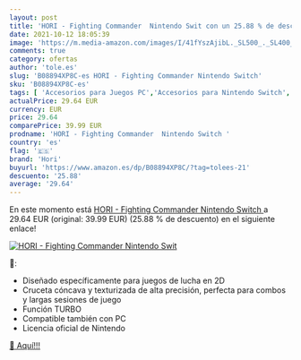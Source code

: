 ```yaml
---
layout: post
title: 'HORI - Fighting Commander  Nintendo Swit con un 25.88 % de descuento'
date: 2021-10-12 18:05:39
image: 'https://m.media-amazon.com/images/I/41fYszAjibL._SL500_._SL400_.jpg'
comments: true
category: ofertas
author: 'tole.es'
slug: 'B08894XP8C-es HORI - Fighting Commander Nintendo Switch'
sku: 'B08894XP8C-es'
tags: [ 'Accesorios para Juegos PC','Accesorios para Nintendo Switch','Hardware y juegos para Nintendo Switch','Juegos y Accesorios para PC','Mandos para Nintendo Switch','Videojuegos','hori','nintendo', ]
actualPrice: 29.64 EUR
currency: EUR
price: 29.64
comparePrice: 39.99 EUR
prodname: 'HORI - Fighting Commander  Nintendo Switch '
country: 'es'
flag: '🇪🇸'
brand: 'Hori'
buyurl: 'https://www.amazon.es/dp/B08894XP8C/?tag=tolees-21'
descuento: '25.88'
average: '29.64'
---
```


En este momento está [HORI - Fighting Commander  Nintendo Switch ](https://www.amazon.es/dp/B08894XP8C/?tag=tolees-21) a 29.64 EUR (original: 39.99 EUR) (25.88 %  de descuento) en el siguiente enlace!

[![HORI - Fighting Commander  Nintendo Swit](https://m.media-amazon.com/images/I/41fYszAjibL._SL500_._SL400_.jpg)](https://www.amazon.es/dp/B08894XP8C/?tag=tolees-21)

🔎:

- Diseñado específicamente para juegos de lucha en 2D
- Cruceta cóncava y texturizada de alta precisión, perfecta para combos y largas sesiones de juego
- Función TURBO
- Compatible también con PC
- Licencia oficial de Nintendo

[🛒 Aquí!!!](https://www.amazon.es/dp/B08894XP8C/?tag=tolees-21)
